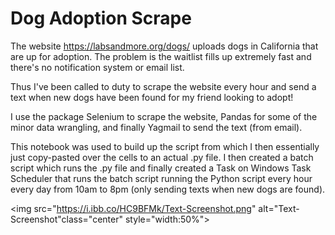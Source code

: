 # Dog Adoption Scrape

The website https://labsandmore.org/dogs/ uploads dogs in California that are up for adoption. The problem is the waitlist fills up extremely fast and there's no notification system or email list.

Thus I've been called to duty to scrape the website every hour and send a text when new dogs have been found for my friend looking to adopt!

I use the package Selenium to scrape the website, Pandas for some of the minor data wrangling, and finally Yagmail to send the text (from email).

This notebook was used to build up the script from which I then essentially just copy-pasted over the cells to an actual .py file. I then created a batch script which runs the .py file and finally created a Task on Windows Task Scheduler that runs the batch script running the Python script every hour every day from 10am to 8pm (only sending texts when new dogs are found).


<img src="https://i.ibb.co/HC9BFMk/Text-Screenshot.png" alt="Text-Screenshot"class="center" style="width:50%">
